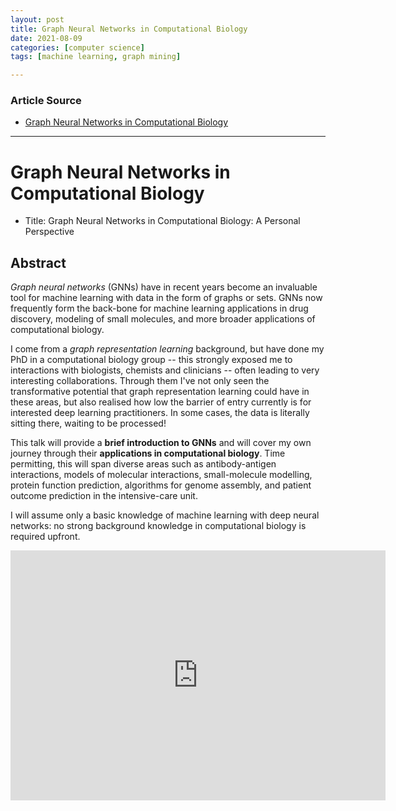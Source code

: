 ```yaml
---
layout: post
title: Graph Neural Networks in Computational Biology
date: 2021-08-09
categories: [computer science]
tags: [machine learning, graph mining]

---
```


### Article Source

* [Graph Neural Networks in Computational Biology](https://www.youtube.com/watch?v=ALiGNoyxIFU)


---

# Graph Neural Networks in Computational Biology

* Title: Graph Neural Networks in Computational Biology: A Personal Perspective


## Abstract

*Graph neural networks* (GNNs) have in recent years become an invaluable tool for machine learning with data in the form of graphs or sets. GNNs now frequently form the back-bone for machine learning applications in drug discovery, modeling of small molecules, and more broader applications of computational biology.

I come from a *graph representation learning* background, but have done my PhD in a computational biology group -- this strongly exposed me to interactions with biologists, chemists and clinicians -- often leading to very interesting collaborations. Through them I've not only seen the transformative potential that graph representation learning could have in these areas, but also realised how low the barrier of entry currently is for interested deep learning practitioners. In some cases, the data is literally sitting there, waiting to be processed!

This talk will provide a **brief introduction to GNNs** and will cover my own journey through their **applications in computational biology**. Time permitting, this will span diverse areas such as antibody-antigen interactions, models of molecular interactions, small-molecule modelling, protein function prediction, algorithms for genome assembly, and patient outcome prediction in the intensive-care unit.

I will assume only a basic knowledge of machine learning with deep neural networks: no strong background knowledge in computational biology is required upfront.

<iframe width="600" height="400" src="https://www.youtube.com/embed/ALiGNoyxIFU" title="YouTube video player" frameborder="0" allow="accelerometer; autoplay; clipboard-write; encrypted-media; gyroscope; picture-in-picture" allowfullscreen></iframe>
